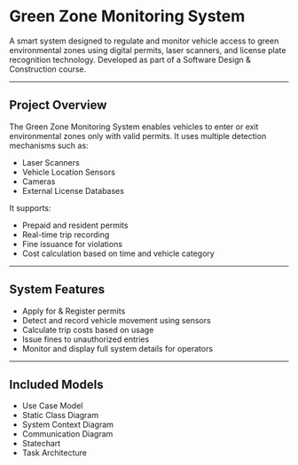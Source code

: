 # Green Zone Monitoring System

A smart system designed to regulate and monitor vehicle access to green environmental zones using digital permits, laser scanners, and license plate recognition technology. Developed as part of a Software Design & Construction course.



---

##  Project Overview

The Green Zone Monitoring System enables vehicles to enter or exit environmental zones only with valid permits. It uses multiple detection mechanisms such as:
- Laser Scanners
- Vehicle Location Sensors
- Cameras
- External License Databases

It supports:
- Prepaid and resident permits  
- Real-time trip recording  
- Fine issuance for violations  
- Cost calculation based on time and vehicle category  

---

##  System Features

-  Apply for & Register permits  
-  Detect and record vehicle movement using sensors  
-  Calculate trip costs based on usage  
-  Issue fines to unauthorized entries  
-  Monitor and display full system details for operators  

---

##  Included Models

- Use Case Model  
- Static Class Diagram  
- System Context Diagram  
- Communication Diagram  
- Statechart  
- Task Architecture  




